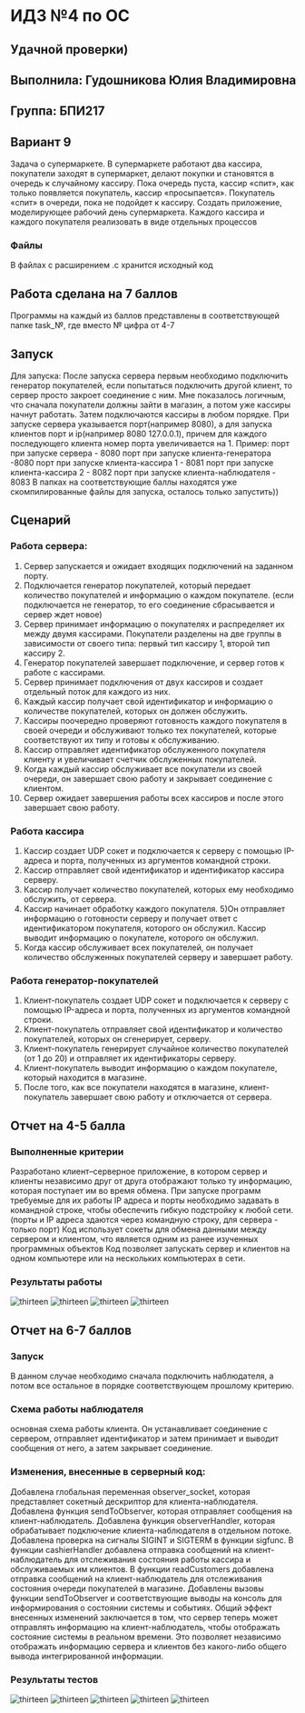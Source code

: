# ИДЗ №4 по ОС
## Удачной проверки)
## Выполнила: Гудошникова Юлия Владимировна
## Группа: БПИ217
## Вариант 9
Задача о супермаркете. В супермаркете работают два кассира, покупатели заходят в супермаркет, делают покупки и становятся в очередь к случайному кассиру. Пока очередь пуста, кассир «спит», как только появляется покупатель, кассир «просыпается». Покупатель «спит» в очереди, пока не подойдет к кассиру. Создать приложение, моделирующее рабочий день супермаркета. Каждого кассира и каждого покупателя реализовать в виде отдельных процессов

### Файлы
В файлах с расширением .c хранится исходный код

## Работа сделана на 7 баллов
Программы на каждый из баллов представлены в соответствующей папке task_№, где вместо № цифра от 4-7
## Запуск
Для запуска:
После запуска сервера первым необходимо подключить генератор покупателей, если попытаться подключить другой клиент, то сервер просто закроет соединение с ним. Мне показалось логичным, что сначала покупатели должны зайти в магазин, а потом уже кассиры начнут работать.
Затем подключаются кассиры в любом порядке.
При запуске сервера указывается порт(например 8080), а для запуска клиентов порт и ip(например 8080 127.0.0.1), причем для каждого последующего клиента номер порта увеличивается на 1.
Пример:
порт при запуске сервера - 8080
порт при запуске клиента-генератора -8080
порт при запуске клиента-кассира 1 - 8081
порт при запуске клиента-кассира 2 - 8082
порт при запуске клиента-наблюдателя - 8083
В папках на соответствующие баллы находятся уже скомпилированные файлы для запуска, осталось только запустить))


## Сценарий
### Работа сервера: 
1) Сервер запускается и ожидает входящих подключений на заданном порту.
2) Подключается генератор покупателей, который передает количество покупателей и информацию о каждом покупателе. (если подключается не генератор, то его соединение сбрасывается и сервер ждет новое)
3) Сервер принимает информацию о покупателях и распределяет их между двумя кассирами. Покупатели разделены на две группы в зависимости от своего типа: первый тип кассиру 1, второй тип кассиру 2.
4) Генератор покупателей завершает подключение, и сервер готов к работе с кассирами.
5) Сервер принимает подключения от двух кассиров и создает отдельный поток для каждого из них.
6) Каждый кассир получает свой идентификатор и информацию о количестве покупателей, которых он должен обслужить.
7) Кассиры поочередно проверяют готовность каждого покупателя в своей очереди и обслуживают только тех покупателей, которые соответствуют их типу и готовы к обслуживанию.
8) Кассир отправляет идентификатор обслуженного покупателя клиенту и увеличивает счетчик обслуженных покупателей.
9) Когда каждый кассир обслуживает все покупатели из своей очереди, он завершает свою работу и закрывает соединение с клиентом.
10) Сервер ожидает завершения работы всех кассиров и после этого завершает свою работу.
### Работа кассира
1) Кассир создает UDP сокет и подключается к серверу с помощью IP-адреса и порта, полученных из аргументов командной строки.
2) Кассир отправляет свой идентификатор и идентификатор кассира серверу.
3) Кассир получает количество покупателей, которых ему необходимо обслужить, от сервера.
4) Кассир начинает обработку каждого покупателя. 
5)Он отправляет информацию о готовности серверу и получает ответ с идентификатором покупателя, которого он обслужил. Кассир выводит информацию о покупателе, которого он обслужил.
6) Когда кассир обслуживает всех покупателей, он получает количество обслуженных покупателей серверу и завершает работу.
### Работа генератор-покупателей
1) Клиент-покупатель создает UDP сокет и подключается к серверу с помощью IP-адреса и порта, полученных из аргументов командной строки.
2) Клиент-покупатель отправляет свой идентификатор и количество покупателей, которых он сгенерирует, серверу.
3) Клиент-покупатель генерирует случайное количество покупателей (от 1 до 20) и отправляет их идентификаторы серверу.
4) Клиент-покупатель выводит информацию о каждом покупателе, который находится в магазине.
5) После того, как все покупатели находятся в магазине, клиент-покупатель завершает свою работу и отключается от сервера.
## Отчет на 4-5 балла
### Выполненные критерии
Разработано клиент–серверное приложение, в котором сервер  и клиенты независимо друг от друга отображают только ту информацию, которая поступает им во время обмена.
При запуске программ требуемые для их работы IP адреса и порты необходимо задавать в командной строке, чтобы обеспечить гибкую подстройку к любой сети. (порты и IP адреса здаются через командную строку, для сервера - только порт)
Код использует сокеты для обмена данными между сервером и клиентом, что является одним из ранее изученных программных объектов
Код позволяет запускать сервер и клиентов на одном компьютере или на нескольких компьютерах в сети.

### Результаты работы
![thirteen](server_point_4_5.png)
![thirteen](generator_point_4_5.png)
![thirteen](cashier_1_point_4_5.png)
![thirteen](cashier_2_point_4_5.png)

## Отчет на 6-7 баллов
### Запуск
В данном случае необходимо сначала подключить наблюдателя, а потом все остальное в порядке соответствующем прошлому критерию.
### Схема работы наблюдателя
основная схема работы клиента. Он устанавливает соединение с сервером, отправляет идентификатор и затем принимает и выводит сообщения от него, а затем закрывает соединение.

### Изменения, внесенные в серверный код:
Добавлена глобальная переменная observer_socket, которая представляет сокетный дескриптор для клиента-наблюдателя.
Добавлена функция sendToObserver, которая отправляет сообщения на клиент-наблюдатель.
Добавлена функция observerHandler, которая обрабатывает подключение клиента-наблюдателя в отдельном потоке.
Добавлена проверка на сигналы SIGINT и SIGTERM в функции sigfunc.
В функции cashierHandler добавлена отправка сообщений на клиент-наблюдатель для отслеживания состояния работы кассира и обслуживаемых им клиентов.
В функции readCustomers добавлена отправка сообщений на клиент-наблюдатель для отслеживания состояния очереди покупателей в магазине.
Добавлены вызовы функции sendToObserver и соответствующие выводы на консоль для информирования о состоянии системы и событиях.
Общий эффект внесенных изменений заключается в том, что сервер теперь может отправлять информацию на клиент-наблюдатель, чтобы отображать состояние системы в реальном времени. Это позволяет независимо отображать информацию сервера и клиентов без какого-либо общего вывода интегрированной информации.

### Результаты тестов
![thirteen](server_point_6_7.png)
![thirteen](observer_point_6_7.png)
![thirteen](generator_point_6_7.png)
![thirteen](cashier_1_point_6_7.png)
![thirteen](cashier_2_point_6_7.png)
